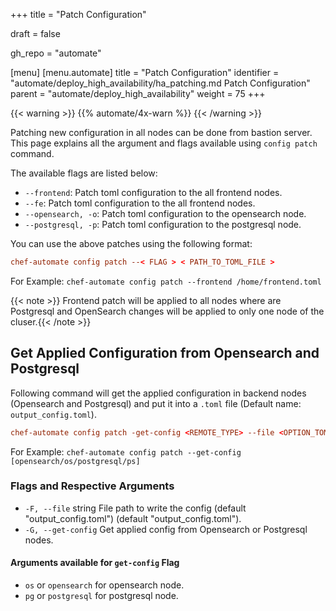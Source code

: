 +++
title = "Patch Configuration"

draft = false

gh_repo = "automate"

[menu]
  [menu.automate]
    title = "Patch Configuration"
    identifier = "automate/deploy_high_availability/ha_patching.md Patch Configuration"
    parent = "automate/deploy_high_availability"
    weight = 75
+++

{{< warning >}}
{{% automate/4x-warn %}}
{{< /warning >}}

Patching new configuration in all nodes can be done from bastion server. This page explains all the argument and flags available using `config patch` command.

The available flags are listed below:

-   `--frontend`: Patch toml configuration to the all frontend nodes.
-   `--fe`: Patch toml configuration to the all frontend nodes.
-   `--opensearch, -o`: Patch toml configuration to the opensearch node.
-   `--postgresql, -p`: Patch toml configuration to the postgresql node.

You can use the above patches using the following format:

```toml
chef-automate config patch --< FLAG > < PATH_TO_TOML_FILE >
```

For Example: `chef-automate config patch --frontend /home/frontend.toml`

{{< note >}} Frontend patch will be applied to all nodes where are Postgresql and OpenSearch changes will be applied to only one node of the cluser.{{< /note >}}

## Get Applied Configuration from Opensearch and Postgresql

Following command will get the applied configuration in backend nodes (Opensearch and Postgresql) and put it into a `.toml` file (Default name: `output_config.toml`).

```toml
chef-automate config patch -get-config <REMOTE_TYPE> --file <OPTION_TOML_FILE>
```

For Example: `chef-automate config patch --get-config [opensearch/os/postgresql/ps]`

### Flags and Respective Arguments

-   `-F, --file` string File path to write the config (default "output_config.toml") (default "output_config.toml").
-   `-G, --get-config` Get applied config from Opensearch or Postgresql nodes.

#### Arguments available for `get-config` Flag

-   `os` or `opensearch` for opensearch node.
-   `pg` or `postgresql` for postgresql node.
